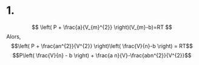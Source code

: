 # 1.
$$
\left( P + \frac{a}{V_{m}^{2}} \right)(V_{m}-b)=RT
$$
Alors, 
$$\left( P + \frac{an^{2}}{V^{2}} \right)\left( \frac{V}{n}-b \right) = RT$$
$$P\left( \frac{V}{n} - b \right) + \frac{a n}{V}-\frac{abn^{2}}{V^{2}}$$